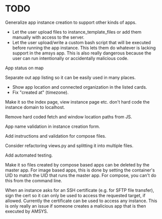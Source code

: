 # TODO

Generalize app instance creation to support other kinds of apps.
- Let the user upload files to instance_template_files or add them manually
  with access to the server.
- Let the user upload/write a custom bash script that will be executed before running
  the app instance. This lets them do whatever is lacking support in the amsys app.
  This is also really dangerous because the user can run intentionally or accidentally
  malicious code.

App status on map

Separate out app listing so it can be easily used in many places.
- Show app location and connected organization in the listed cards.
- Fix "created at" (timezone).

Make it so the index page, view instance page etc. don't hard code the instance domain
to localhost.

Remove hard coded fetch and window location paths from JS.

App name validation in instance creation form.

Add instructions and validation for compose files.

Consider refactoring views.py and splitting it into multiple files.

Add automated testing.

Make it so files created by compose based apps can be deleted by the master app.
For image based apps, this is done by setting the container's UID to match the UID
that runs the master app. For compose, you can't do this from the command line.

When an instance asks for an SSH certificate (e.g. for SFTP file transfer),
sign the cert so it can only be used to access the requested target, if allowed.
Currently the certificate can be used to access any instance. This is only really
an issue if someone creates a malicious app that is then executed by AMSYS.
